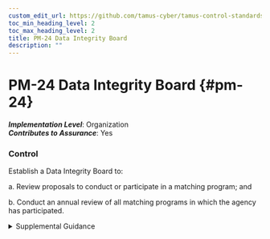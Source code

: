 ```yaml
---
custom_edit_url: https://github.com/tamus-cyber/tamus-control-standards/tree/main/content/tamus.edu/TAMUS_profile.yaml
toc_min_heading_level: 2
toc_max_heading_level: 2
title: PM-24 Data Integrity Board
description: ""
---
```


# PM-24 Data Integrity Board {#pm-24}

_**Implementation Level**_: Organization\
_**Contributes to Assurance**_: Yes

### Control

Establish a Data Integrity Board to:

a. Review proposals to conduct or participate in a matching program; and

b. Conduct an annual review of all matching programs in which the agency has participated.


<details><summary>Supplemental Guidance</summary>A Data Integrity Board is the board of senior officials designated by the head of a federal agency and is responsible for, among other things, reviewing the agency’s proposals to conduct or participate in a matching program and conducting an annual review of all matching programs in which the agency has participated. As a general matter, a matching program is a computerized comparison of records from two or more automated [PRIVACT](#18e71fec-c6fd-475a-925a-5d8495cf8455) systems of records or an automated system of records and automated records maintained by a non-federal agency (or agent thereof). A matching program either pertains to Federal benefit programs or Federal personnel or payroll records. At a minimum, the Data Integrity Board includes the Inspector General of the agency, if any, and the senior agency official for privacy.</details>
